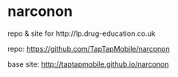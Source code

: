 narconon
========

repo & site for http://lp.​drug-education.co.uk

repo: https://github.com/TapTapMobile/narconon

base site: http://taptapmobile.github.io/narconon
